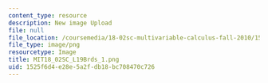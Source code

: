 ```yaml
---
content_type: resource
description: New image Upload
file: null
file_location: /coursemedia/18-02sc-multivariable-calculus-fall-2010/1525f6d4e28e5a2fdb18bc708470c726_MIT18_02SC_L19Brds_1.png
file_type: image/png
resourcetype: Image
title: MIT18_02SC_L19Brds_1.png
uid: 1525f6d4-e28e-5a2f-db18-bc708470c726
---
```

